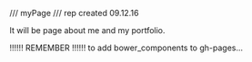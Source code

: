 /// myPage ///
rep created 09.12.16

It will be page about me and my portfolio.

!!!!!! REMEMBER !!!!!!
to add bower_components to gh-pages...
